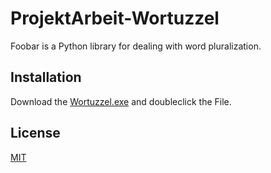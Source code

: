 # ProjektArbeit-Wortuzzel

Foobar is a Python library for dealing with word pluralization.

## Installation

Download the [Wortuzzel.exe](Wortuzzel.exe) and doubleclick the File.

## License
[MIT](https://choosealicense.com/licenses/mit/)

